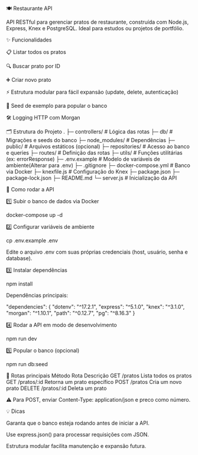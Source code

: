 🍽️ Restaurante API










API RESTful para gerenciar pratos de restaurante, construída com Node.js, Express, Knex e PostgreSQL. Ideal para estudos ou projetos de portfólio.

✨ Funcionalidades

📋 Listar todos os pratos

🔍 Buscar prato por ID

➕ Criar novo prato

⚡ Estrutura modular para fácil expansão (update, delete, autenticação)

🌱 Seed de exemplo para popular o banco

🛠️ Logging HTTP com Morgan

🗂 Estrutura do Projeto
.
├─ controllers/       # Lógica das rotas
├─ db/                # Migrações e seeds do banco
├─ node_modules/      # Dependências
├─ public/            # Arquivos estáticos (opcional)
├─ repositories/      # Acesso ao banco e queries
├─ routes/            # Definição das rotas
├─ utils/             # Funções utilitárias (ex: errorResponse)
├─ .env.example       # Modelo de variáveis de ambiente(Alterar para .env)
├─ .gitignore
├─ docker-compose.yml # Banco via Docker
├─ knexfile.js        # Configuração do Knex
├─ package.json
├─ package-lock.json
├─ README.md
└─ server.js          # Inicialização da API

🚀 Como rodar a API

1️⃣ Subir o banco de dados via Docker

docker-compose up -d


2️⃣ Configurar variáveis de ambiente

cp .env.example .env


Edite o arquivo .env com suas próprias credenciais (host, usuário, senha e database).

3️⃣ Instalar dependências

npm install


Dependências principais:

"dependencies": {
  "dotenv": "^17.2.1",
  "express": "^5.1.0",
  "knex": "^3.1.0",
  "morgan": "^1.10.1",
  "path": "^0.12.7",
  "pg": "^8.16.3"
}


4️⃣ Rodar a API em modo de desenvolvimento

npm run dev


5️⃣ Popular o banco (opcional)

npm run db:seed

📍 Rotas principais
Método	Rota	Descrição
GET	/pratos	Lista todos os pratos
GET	/pratos/:id	Retorna um prato específico
POST	/pratos	Cria um novo prato
DELETE /pratos/:id Deleta um prato

⚠️ Para POST, enviar Content-Type: application/json e preco como número.

💡 Dicas

Garanta que o banco esteja rodando antes de iniciar a API.

Use express.json() para processar requisições com JSON.

Estrutura modular facilita manutenção e expansão futura.

